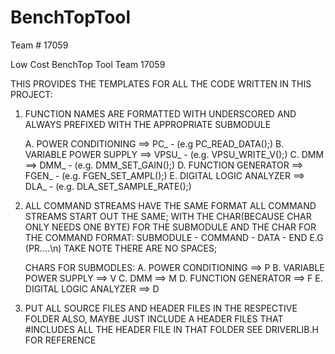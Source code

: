 # BenchTopTool
Team # 17059

Low Cost BenchTop Tool
Team 17059

THIS PROVIDES THE TEMPLATES FOR ALL THE CODE WRITTEN IN THIS PROJECT:
1. FUNCTION NAMES ARE FORMATTED WITH UNDERSCORED
	AND ALWAYS PREFIXED WITH THE APPROPRIATE SUBMODULE
	
	A. POWER CONDITIONING 		==>  PC_   		-   (e.g PC_READ_DATA();)
	B. VARIABLE POWER SUPPLY 	==> VPSU_    	- (e.g. VPSU_WRITE_V();)
	C. DMM 						==> DMM_  		- (e.g. DMM_SET_GAIN();)
	D. FUNCTION GENERATOR 		==> FGEN_   	- (e.g. FGEN_SET_AMPL();)
	E. DIGITAL LOGIC ANALYZER 	==> DLA_ 	  	- (e.g. DLA_SET_SAMPLE_RATE();)
	
2. ALL COMMAND STREAMS HAVE THE SAME FORMAT
   ALL COMMAND STREAMS START OUT THE SAME; 
   WITH THE CHAR(BECAUSE CHAR ONLY NEEDS ONE BYTE) FOR THE SUBMODULE
   AND THE CHAR FOR THE COMMAND
	FORMAT:    SUBMODULE - COMMAND - DATA - END
	E.G (PR....\n)
	TAKE NOTE THERE ARE NO SPACES;
	
	CHARS FOR SUBMODLES:
	A. POWER CONDITIONING		==> P
	B. VARIABLE POWER SUPPLY	==> V
	C. DMM						==> M
	D. FUNCTION GENERATOR		==> F
	E. DIGITAL LOGIC ANALYZER	==> D
	
3. PUT ALL SOURCE FILES AND HEADER FILES IN THE RESPECTIVE FOLDER
	ALSO, MAYBE JUST INCLUDE A HEADER FILES THAT #INCLUDES ALL THE HEADER FILE IN THAT FOLDER
	SEE DRIVERLIB.H FOR REFERENCE
